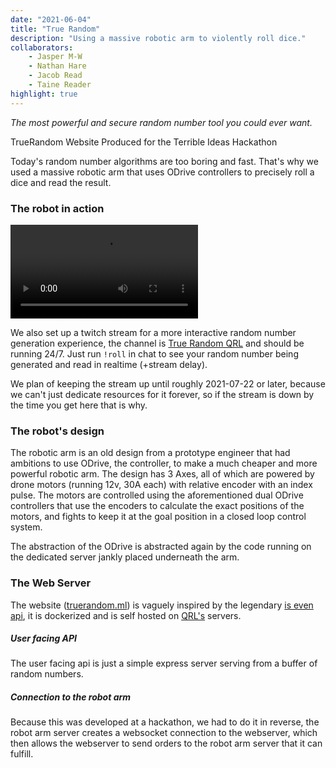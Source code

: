 ```yaml
---
date: "2021-06-04"
title: "True Random"
description: "Using a massive robotic arm to violently roll dice."
collaborators:
    - Jasper M-W
    - Nathan Hare
    - Jacob Read
    - Taine Reader
highlight: true
---
```

<script lang="ts">
    import TwitchStream from "$md/TwitchStream.svelte";
    import MarkdownLink from "$md/MarkdownLink.svelte";
</script>

*The most powerful and secure random number tool you could ever want.*


<MarkdownLink href="https://tr.host.qrl.nz/" color="#0c60ce">TrueRandom Website</MarkdownLink>
<MarkdownLink href="https://terriblehack.com/">Produced for the Terrible Ideas Hackathon</MarkdownLink>


Today's random number algorithms are too boring and fast. That's why we used a massive robotic arm that uses ODrive controllers to precisely roll a dice and read the result.

### The robot in action
![The Robot:large](./preview.mp4)


We also set up a twitch stream for a more interactive random number generation experience, the channel is [True Random QRL](https://twitch.tv/truerandomqrl) and should be running 24/7. Just run `!roll` in chat to see your random number being generated and read in realtime (+stream delay).

<TwitchStream channelName="truerandomqrl"/>

We plan of keeping the stream up until roughly 2021-07-22 or later, because we can't just dedicate resources for it forever, so if the stream is down by the time you get here that is why.

### The robot's design

The robotic arm is an old design from a prototype engineer that had ambitions to use ODrive, the controller, to make a much cheaper and more powerful robotic arm. The design has 3 Axes, all of which are powered by drone motors (running 12v, 30A each) with relative encoder with an index pulse. The motors are controlled using the aforementioned dual ODrive controllers that use the encoders to calculate the exact positions of the motors, and fights to keep it at the goal position in a closed loop control system.

The abstraction of the ODrive is abstracted again by the code running on the dedicated server jankly placed underneath the arm.

### The Web Server

The website ([truerandom.ml](https://truerandom.ml/)) is vaguely inspired by the legendary [is even api](https://isevenapi.xyz/), it is dockerized and is self hosted on [QRL's](https://qrl.nz) servers.

##### User facing API

The user facing api is just a simple express server serving from a buffer of random numbers.

##### Connection to the robot arm

Because this was developed at a hackathon, we had to do it in reverse, the robot arm server creates a websocket connection to the webserver, which then allows the webserver to send orders to the robot arm server that it can fulfill.
